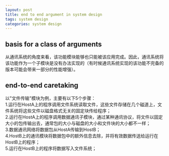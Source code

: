 ```yaml
---
layout: post
title: end to end argument in system design
tags: system design
categories: system design
---
```


## basis for a class of arguments
从通讯系统的角度来看，该功能模块能够也只能被该应用完成。因此，通讯系统将该功能作为一个子模块是没有办法实现的（有时候通讯系统实现的该功能不完备的版本可能会带来一部分的性能增强）。

## end-to-end caretaking
以"文件传输"模块为例，主要有以下5个步骤：<br>
1.运行在HostA上的程序调用文件系统读取文件，这些文件存储在几个磁道上，文件系统将这些文件以磁盘格式无关的固定块传给程序；<br>
2.运行在HostA上的程序调用数据通讯子模块，通过某种通讯协议，将文件以固定大小的包传输出去，通常包的大小与磁盘的大小和文件块的大小都不一样；<br>
3.数据通讯网络将数据包从HostA传输到HostB；<br>
4.HostB上的通讯模块将数据包中的额外信息去除，并将有效数据传送给运行在HostB上的程序；<br>
5.运行在HostB上的程序将数据写入文件系统；<br>